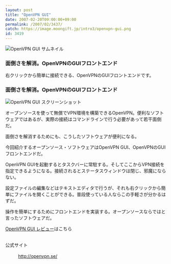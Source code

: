 ```yaml
---
layout: post
title: "OpenVPN GUI"
date: 2007-02-20T09:00:00+09:00
permalink: /2007/02/3437/
catch: https://image.moongift.jp/intro3/openvpn-gui.png
id: 3419
---
```

 ![OpenVPN GUI サムネイル](https://image.moongift.jp/intro3/openvpn-gui.t.png "OpenVPN GUI サムネイル")
  

### 面倒さを解消。OpenVPNのGUIフロントエンド
  
右クリックから簡単に接続できる、OpenVPNのGUIフロントエンドです。  
<!--more-->  

### 面倒さを解消。OpenVPNのGUIフロントエンド
  

![OpenVPN GUI スクリーンショット](https://image.moongift.jp/intro3/openvpn-gui.png "OpenVPN GUI スクリーンショット")

  

オープンソースを使って無償でVPN環境を構築できるOpenVPN。便利なソフトウェアではあるが、実際の接続はコマンドラインで行う必要があって若干面倒だ。

  

面倒さを解消するためにも、こうしたソフトウェアが便利になる。

  

今回紹介するオープンソース・ソフトウェアはOpenVPN GUI、OpenVPNのGUIフロントエンドだ。

  

OpenVPN GUIを起動するとタスクバーに常駐する。そしてここからVPN接続を指定できるようになる。接続されるとステータスウィンドウは閉じ、邪魔にならない。

  

設定ファイルの編集などはテキストエディタで行うが、それも右クリックから簡単にファイルを開くことができる。普段使っている人ならこの手軽さが分かるはずだ。

  

操作を簡単にするためにフロントエンドを実装する。オープンソースならではと言ったソフトウェアだ。

  

[OpenVPN GUI レビュー](http://oss.moongift.jp/review/i-3440.html)はこちら

  
<dl>
<br><dt>公式サイト</dt>
<br><dd><a href="http://openvpn.se/" target="_blank">http://openvpn.se/</a></dd>
<br>
</dl>